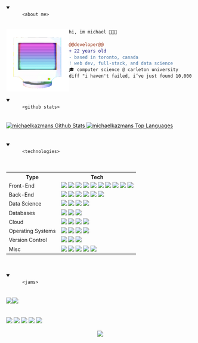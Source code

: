 <!-- Begin Header -->
<details open>
  <summary>
    <code>
      &lt;about me&gt;
    </code>
  </summary>
  <img align="left" width="168px" src="./images/floating_computer.gif" />

  ```diff
  hi, im michael 👨🏻‍💻

  @@developer@@
  + 22 years old
  - based in toronto, canada
  ! web dev, full-stack, and data science
  🎓 computer science @ carleton university
  diff "i haven't failed, i’ve just found 10,000 ways that won’t work"
  ```
</details>
<!-- End Header -->
<br>
<br>
<!-- Begin GitHub Stats -->
<details open>
  <summary>
    <code>
      &lt;github stats&gt;
    </code>
  </summary>
  <br/>
  <a href="https://github.com/anuraghazra/github-readme-stats">
    <img alt="michaelkazmans Github Stats" src="https://github-readme-stats.vercel.app/api/?username=michaelkazman&show_icons=true&count_private=true&theme=react&hide_border=true&bg_color=161B22&title_color=D3A9FF&icon_color=92C0E8&text_color=FFFFFF" height="194px"/>
  </a>
  <a href="https://github.com/anuraghazra/github-readme-stats">
    <img alt="michaelkazmans Top Languages" src="https://github-readme-stats.vercel.app/api/top-langs/?username=michaelkazman&langs_count=8&layout=compact&theme=react&hide_border=true&bg_color=161B22&title_color=D3A9FF&icon_color=92C0E8&text_color=FFFFFF" height="194px"/>
  </a>
</details>
<!-- End GitHub Stats -->
<br>
<br>
<!-- Start Technologies -->
<details open>
  <summary>
    <code>
      &lt;technologies&gt;
    </code>
  </summary>
  <br>
  <table>
  <tr>
    <th>Type</th>
    <th>Tech</th>
  </tr>
  <tr>
    <td>Front-End</td>
    <td>
      <img src="https://img.icons8.com/color/30/javascript.png"/>
      <img src="https://img.icons8.com/color/30/html-5.png"/>
      <img src="https://img.icons8.com/color/30/css3.png"/>
      <img src="https://img.icons8.com/color/30/react-native.png"/>
      <img src="https://img.icons8.com/color/30/redux.png"/>
      <img src="https://img.icons8.com/color/30/nodejs.png"/>
      <img src="https://img.icons8.com/color/30/typescript.png"/>          
      <img src="https://img.icons8.com/color/30/sass.png"/>      
      <img src="https://img.icons8.com/color/30/material-ui.png"/>   
      <img src="https://img.icons8.com/color/30/bootstrap.png"/>      
    </td>
  </tr>
  <tr>
    <td>Back-End</td>
    <td>
      <img src="https://img.icons8.com/color/30/python.png"/>
      <img src="https://img.icons8.com/color/30/django.png"/>      
      <img src="https://img.icons8.com/color/30/java.png"/>
      <img src="https://img.icons8.com/color/30/spring-logo.png"/>      
      <img src="https://img.icons8.com/color/30/c-plus-plus-logo.png"/>
      <img src="https://img.icons8.com/color/30/c-programming.png"/>      
    </td>
  </tr>
  <tr>
    <td>Data Science</td>
    <td>
      <img src="https://img.icons8.com/color/30/tensorflow.png"/>
      <img height="30" src="https://cdn.jsdelivr.net/npm/simple-icons@latest/icons/jupyter.svg" />
      <img src="https://img.icons8.com/color/30/opencv.png"/>    
      <img height="30" src="https://cdn.jsdelivr.net/npm/simple-icons@latest/icons/scikit-learn.svg" />
    </td>
  </tr>
  <tr>
    <td>Databases</td>
    <td>
      <img src="https://img.icons8.com/color/30/mongodb.png"/>
      <img src="https://img.icons8.com/color/30/mysql-logo.png"/>
      <img src="https://img.icons8.com/color/30/amazon-s3.png"/>
    </td>
  </tr>
  <tr>
    <td>Cloud</td>
    <td>
      <img src="https://img.icons8.com/color/30/google-cloud.png"/>
      <img src="https://img.icons8.com/color/30/amazon-web-services.png"/>
      <img src="https://img.icons8.com/color/30/azure.png"/>
      <img src="https://img.icons8.com/color/30/docker.png"/>
    </td>
  </tr>
  <tr>
    <td>Operating Systems</td>
    <td>
      <img src="https://img.icons8.com/color/30/mac-os.png"/>
      <img src="https://img.icons8.com/color/30/linux.png"/>
      <img src="https://img.icons8.com/color/30/ubuntu--v1.png"/>
      <img src="https://img.icons8.com/color/30/windows-10.png"/>
    </td>
  </tr>
  <tr>
    <td>Version Control</td>
    <td>
      <img src="https://img.icons8.com/color/30/git.png"/>
      <img src="https://img.icons8.com/material-outlined/30/github.png"/>
      <img src="https://img.icons8.com/color/30/gitlab.png"/>
    </td>
  </tr>
  <tr>
    <td>Misc</td>
    <td>
      <img src="https://img.icons8.com/color/30/visual-studio-code-2019.png"/>
      <img src="https://img.icons8.com/plasticine/30/000000/bash.png"/>
      <img src="https://img.icons8.com/color/30/000000/confluence--v2.png"/>
      <img src="https://img.icons8.com/color/30/000000/powershell.png"/>
      <img src="https://img.icons8.com/color/30/npm.png"/>      
    </td>
  </tr>
</table>
</details>
<!-- End Technologies -->
<br>
<br>
<!-- Start Spotify -->
<details open>
  <summary>
    <code>
      &lt;jams&gt;
    </code>
  </summary>
  <br/>
    <img align="left" src="https://spotify-github-profile.vercel.app/api/view?uid=seniorfluffie&cover_image=true&theme=novatorem" href="https://spotify-github-profile.vercel.app/api/view?uid=seniorfluffie&redirect=true" />
    <img height="170px" src="https://media.giphy.com/media/J5B1Y8QZnzXXbLQIBu/giphy.gif" />
</details>
<!-- End Spotify -->
<br>
<br>
<!-- Start Social Badges -->
<div>
    <img src="https://img.shields.io/github/followers/michaelkazman?style=social"/>
    <img src="https://img.shields.io/badge/-michael.kazman-c14438?style=social&logo=Gmail&logoColor=red&link=mailto:michael.kazman@gmail.com"/>
    <img src="https://img.shields.io/badge/-michaelkazman.com-blue?style=social&logo=homeassistantcommunitystore&logoColor=colorB&link=https://michaelkazman.com"/>
    <img src="https://img.shields.io/badge/-Michael%20Kazman-blue?style=social&logo=Linkedin&logoColor=blue&link=https://www.linkedin.com/in/michaelkazman/"/>
    <img src="https://komarev.com/ghpvc/?username=michaelkazman&color=0C866C"/>
  
</div>
<!-- End Social Badges -->
<br>
<!-- Start BuyMeACoffee -->
<div align="center">
    <a href="https://www.buymeacoffee.com/michaelkazman">
      <img src="https://img.buymeacoffee.com/button-api/?text=Buy me a beer?&emoji=🍺&slug=michaelkazman&button_colour=5b95a9&font_colour=ffffff&font_family=Poppins&outline_colour=ffffff&coffee_colour=FFDD00?font-size=0.5" height="48px">
    </a>
</div>
<!-- End BuyMeACoffee -->
